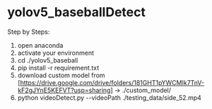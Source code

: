 # yolov5_baseballDetect

Step by Steps:
1. open anaconda
2. activate your environment
3. cd ./yolov5_baseball
4. pip install -r requirement.txt
5. download custom model from [https://drive.google.com/drive/folders/181GHT1pYWCMIk7TnV-kF2gJYnE5KEFVT?usp=sharing] -> ./custom_model/
6. python videoDetect.py --videoPath ./testing_data/side_52.mp4
